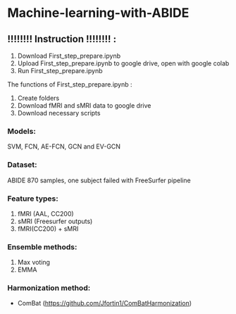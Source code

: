 # Machine-learning-with-ABIDE

## !!!!!!!! Instruction !!!!!!!! : 
1. Download First_step_prepare.ipynb
2. Upload First_step_prepare.ipynb to google drive, open with google colab
3. Run First_step_prepare.ipynb

The functions of First_step_prepare.ipynb :
1. Create folders
2. Download fMRI and sMRI data to google drive
3. Download necessary scripts

### Models: 
SVM, FCN, AE-FCN, GCN and EV-GCN

### Dataset: 
ABIDE 870 samples, one subject failed with FreeSurfer pipeline

### Feature types: 
1. fMRI (AAL, CC200)
2. sMRI (Freesurfer outputs)
3. fMRI(CC200) + sMRI
               
### Ensemble methods: 
1. Max voting
2. EMMA
                  
### Harmonization method: 
- ComBat (https://github.com/Jfortin1/ComBatHarmonization)




